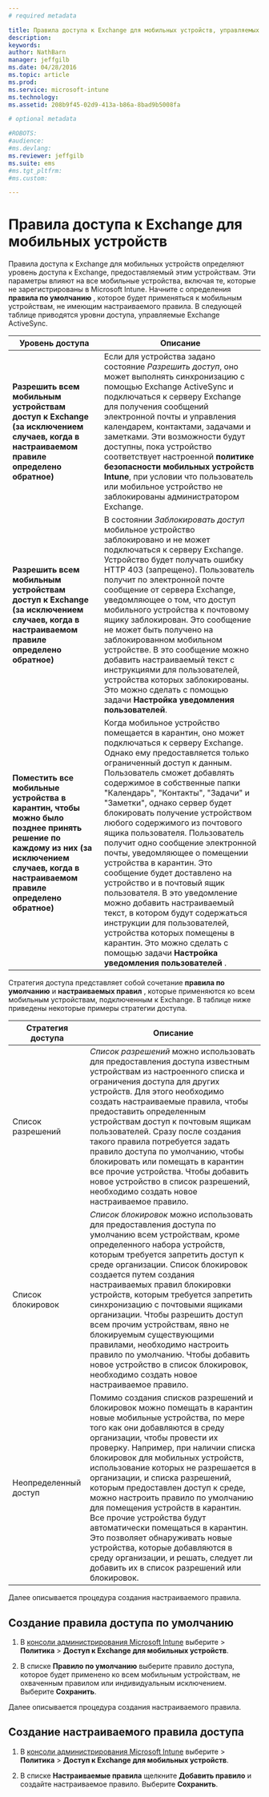 ```yaml
---
# required metadata

title: Правила доступа к Exchange для мобильных устройств, управляемых Microsoft Intune | Microsoft Intune
description:
keywords:
author: NathBarn
manager: jeffgilb
ms.date: 04/28/2016
ms.topic: article
ms.prod:
ms.service: microsoft-intune
ms.technology:
ms.assetid: 208b9f45-02d9-413a-b86a-8bad9b5008fa

# optional metadata

#ROBOTS:
#audience:
#ms.devlang:
ms.reviewer: jeffgilb
ms.suite: ems
#ms.tgt_pltfrm:
#ms.custom:

---
```


# Правила доступа к Exchange для мобильных устройств
Правила доступа к Exchange для мобильных устройств определяют уровень доступа к Exchange, предоставляемый этим устройствам. Эти параметры влияют на все мобильные устройства, включая те, которые не зарегистрированы в Microsoft Intune. Начните с определения **правила по умолчанию** , которое будет применяться к мобильным устройствам, не имеющим настраиваемого правила. В следующей таблице приводятся уровни доступа, управляемые Exchange ActiveSync.

|Уровень доступа|Описание|
|----------------|---------------|
|**Разрешить всем мобильным устройствам доступ к Exchange (за исключением случаев, когда в настраиваемом правиле определено обратное)**|Если для устройства задано состояние *Разрешить доступ*, оно может выполнять синхронизацию с помощью Exchange ActiveSync и подключаться к серверу Exchange для получения сообщений электронной почты и управления календарем, контактами, задачами и заметками. Эти возможности будут доступны, пока устройство соответствует настроенной **политике безопасности мобильных устройств Intune**, при условии что пользователь или мобильное устройство не заблокированы администратором Exchange.|
|**Разрешить всем мобильным устройствам доступ к Exchange (за исключением случаев, когда в настраиваемом правиле определено обратное)**|В состоянии *Заблокировать доступ* мобильное устройство заблокировано и не может подключаться к серверу Exchange. Устройство будет получать ошибку HTTP 403 (запрещено). Пользователь получит по электронной почте сообщение от сервера Exchange, уведомляющее о том, что доступ мобильного устройства к почтовому ящику заблокирован. Это сообщение не может быть получено на заблокированном мобильном устройстве. В это сообщение можно добавить настраиваемый текст с инструкциями для пользователей, устройства которых заблокированы. Это можно сделать с помощью задачи **Настройка уведомления пользователей**.|
|**Поместить все мобильные устройства в карантин, чтобы можно было позднее принять решение по каждому из них (за исключением случаев, когда в настраиваемом правиле определено обратное)**|Когда мобильное устройство помещается в карантин, оно может подключаться к серверу Exchange. Однако ему предоставляется только ограниченный доступ к данным. Пользователь сможет добавлять содержимое в собственные папки "Календарь", "Контакты", "Задачи" и "Заметки", однако сервер будет блокировать получение устройством любого содержимого из почтового ящика пользователя. Пользователь получит одно сообщение электронной почты, уведомляющее о помещении устройства в карантин. Это сообщение будет доставлено на устройство и в почтовый ящик пользователя. В это уведомление можно добавить настраиваемый текст, в котором будут содержаться инструкции для пользователей, устройства которых помещены в карантин. Это можно сделать с помощью задачи **Настройка уведомления пользователей** .|

Стратегия доступа представляет собой сочетание **правила по умолчанию** и **настраиваемых правил** , которые применяются ко всем мобильным устройствам, подключенным к Exchange. В таблице ниже приведены некоторые примеры стратегии доступа.

|Стратегия доступа|Описание|
|-------------------|---------------|
|Список разрешений|*Список разрешений* можно использовать для предоставления доступа известным устройствам из настроенного списка и ограничения доступа для других устройств. Для этого необходимо создать настраиваемые правила, чтобы предоставить определенным устройствам доступ к почтовым ящикам пользователей. Сразу после создания такого правила потребуется задать правило доступа по умолчанию, чтобы блокировать или помещать в карантин все прочие устройства. Чтобы добавить новое устройство в список разрешений, необходимо создать новое настраиваемое правило.|
|Список блокировок|*Список блокировок* можно использовать для предоставления доступа по умолчанию всем устройствам, кроме определенного набора устройств, которым требуется запретить доступ к среде организации. Список блокировок создается путем создания настраиваемых правил блокировки устройств, которым требуется запретить синхронизацию с почтовыми ящиками организации. Чтобы разрешить доступ всем прочим устройствам, явно не блокируемым существующими правилами, необходимо настроить правило по умолчанию. Чтобы добавить новое устройство в список блокировок, необходимо создать новое настраиваемое правило.|
|Неопределенный доступ|Помимо создания списков разрешений и блокировок можно помещать в карантин новые мобильные устройства, по мере того как они добавляются в среду организации, чтобы провести их проверку. Например, при наличии списка блокировок для мобильных устройств, использование которых не разрешается в организации, и списка разрешений, которым предоставлен доступ к среде, можно настроить правило по умолчанию для помещения устройств в карантин. Все прочие устройства будут автоматически помещаться в карантин. Это позволяет обнаруживать новые устройства, которые добавляются в среду организации, и решать, следует ли добавить их в список разрешений или блокировок.|
Далее описывается процедура создания настраиваемого правила.

## Создание правила доступа по умолчанию

1.  В [консоли администрирования Microsoft Intune](http://manage.microsoft.com) выберите  &gt; **Политика** &gt; **Доступ к Exchange для мобильных устройств**.

2.  В списке **Правило по умолчанию** выберите правило доступа, которое будет применено ко всем мобильным устройствам, не охваченным правилом или индивидуальным исключением. Выберите **Сохранить**.

Далее описывается процедура создания настраиваемого правила.

## Создание настраиваемого правила доступа

1. В [консоли администрирования Microsoft Intune](http://manage.microsoft.com) выберите  &gt; **Политика** &gt; **Доступ к Exchange для мобильных устройств**.

2.  В списке **Настраиваемые правила** щелкните **Добавить правило** и создайте настраиваемое правило. Выберите **Сохранить**.


<!--HONumber=May16_HO2-->


